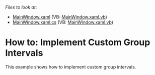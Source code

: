 <!-- default file list -->
*Files to look at*:

* [MainWindow.xaml](./CS/HowToCustomGroupInterval/MainWindow.xaml) (VB: [MainWindow.xaml.vb](./VB/HowToCustomGroupInterval/MainWindow.xaml.vb))
* [MainWindow.xaml.cs](./CS/HowToCustomGroupInterval/MainWindow.xaml.cs) (VB: [MainWindow.xaml.vb](./VB/HowToCustomGroupInterval/MainWindow.xaml.vb))
<!-- default file list end -->
# How to: Implement Custom Group Intervals


<p>This example shows how to implement custom group intervals.</p>

<br/>


